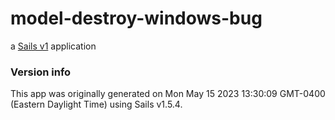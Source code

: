 # model-destroy-windows-bug

a [Sails v1](https://sailsjs.com) application



### Version info

This app was originally generated on Mon May 15 2023 13:30:09 GMT-0400 (Eastern Daylight Time) using Sails v1.5.4.




<!--
When a widget is created using the provided API endpoint, subsequent attempts to destroy the widget using the appropriate API endpoint fail to successfully remove it from the database. This issue specifically affects the Windows 10 operating system.  

Creating a widget: POST /widget
Destroying all widgets: DELETE /widget/all
-->

